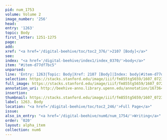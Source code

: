 ```yaml
---
pid: num_1753
volume: Volume 2
image_number: '256'
head:
entry: '1263'
topic: Body
first_letter: 1251-1275
page:
add:
xref: "<a href='/digital-beehive/toc/toc2_376/'>2107 [Body]</a>"
see:
index: "<a href='/digital-beehive/index1/index_0370/'>body</a>"
item: "#item-d77df7bc5"
unparsed:
line: 'Entry: 1263|Topic: Body|Xref: 2107 [Body]|Index: body|#item-d77df7bc5'
selection: https://stacks.stanford.edu/image/iiif/fm855tg5659/1607_0723/912,2084,2774,609/full/0/default.jpg
full_image: https://stacks.stanford.edu/image/iiif/fm855tg5659/1607_0723/full/full/0/default.jpg
annotation_uri: http://beehive-anno.library.upenn.edu/annotation/1673649324088
insertion:
thumbnail: https://stacks.stanford.edu/image/iiif/fm855tg5659/1607_0723/912,2084,600,180/250,/0/default.jpg
label: 1263. Body
location: "<a href='/digital-beehive/toc/toc2_246/'>Full Page</a>"
issue:
also_in_entry: "<a href='/digital-beehive/num6/num_1754/'>Writing</a>"
order: '020'
layout: alpha_item
collection: num6
---
```

